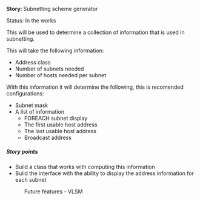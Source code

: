 <strong>Story: </strong>Subnetting scheme generator

Status: In the works

This will be used to determine a collection of information that is used in subnetting.


This will take the following information:
- Address class
- Number of subnets needed
- Number of hosts needed per subnet

With this information it will determine the following, this is recomended configurations:
- Subnet mask
- A list of information
	- FOREACH subnet display  
	- The first usable host address
	- The last usable host address
	- Broadcast address

<h5>Story points</h5>
<ul>
	<li>Build a class that works with computing this information</li>
	<li>Build the interface with the ability to display the address information for each subnet</li>
<ul>

Future features - VLSM
